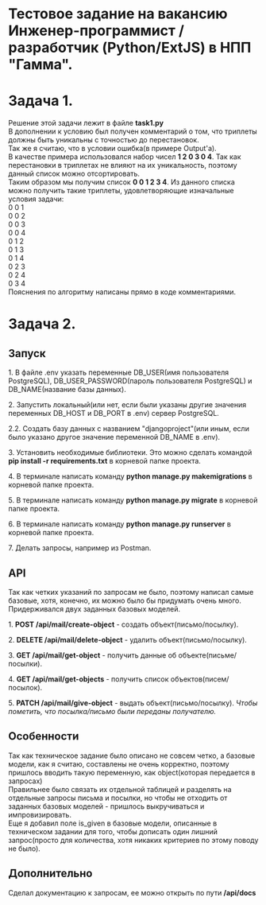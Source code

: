 # Тестовое задание на вакансию Инженер-программист / разработчик (Python/ExtJS) в НПП "Гамма".
<h1>Задача 1.</h1>
Решение этой задачи лежит в файле <b>task1.py</b><br>
В дополнении к условию был получен комментарий о том, что триплеты должны быть уникальны с точностью до перестановок.<br>
Так же я считаю, что в условии ошибка(в примере Output'a).<br>
В качестве примера использовался набор чисел <b>1 2 0 3 0 4</b>. Так как перестановки в триплетах не влияют на их уникальность, поэтому данный список можно отсортировать.<br>
Таким образом мы получим список <b>0 0 1 2 3 4</b>. Из данного списка можно получить такие триплеты, удовлетворяющие изначальные условия задачи:<br>
0 0 1<br>
0 0 2<br>
0 0 3<br>
0 0 4<br>
0 1 2<br>
0 1 3<br>
0 1 4<br>
0 2 3<br>
0 2 4<br>
0 3 4<br>
Пояснения по алгоритму написаны прямо в коде комментариями.
<h1>Задача 2.</h1>
<h2>Запуск</h1>
  <p>1. В файле .env указать переменные DB_USER(имя пользователя PostgreSQL), DB_USER_PASSWORD(пароль пользователя PostgreSQL) и DB_NAME(название базы данных).</p>
  <p>2. Запустить локальный(или нет, если были указаны другие значения переменных DB_HOST и DB_PORT в .env) сервер PostgreSQL.</p>
  <p>2.2. Создать базу данных с названием "djangoproject"(или иным, если было указано другое значение переменной DB_NAME в .env).</p>
  <p>3. Установить необходимые библиотеки. Это можно сделать командой <b>pip install -r requirements.txt</b> в корневой папке проекта.</p>
  <p>4. В терминале написать команду <b>python manage.py makemigrations</b> в корневой папке проекта.</p>
  <p>5. В терминале написать команду <b>python manage.py migrate</b> в корневой папке проекта.</p>
  <p>6. В терминале написать команду <b>python manage.py runserver</b> в корневой папке проекта.</p>
  <p>7. Делать запросы, например из Postman.</p>
<h2>API</h2>
Так как четких указаний по запросам не было, поэтому написал самые базовые, хотя, конечно, их можно было бы придумать очень много. Придерживался двух заданных базовых моделей.
  <p>1. <b>POST /api/mail/create-object</b> - создать объект(письмо/посылку).</p>
  <p>2. <b>DELETE /api/mail/delete-object</b> - удалить объект(письмо/посылку).</p>
  <p>3. <b>GET /api/mail/get-object</b> - получить данные об объекте(письме/посылки).</p>
  <p>4. <b>GET /api/mail/get-objects</b> - получить список объектов(писем/посылок).</p>
  <p>5. <b>PATCH /api/mail/give-object</b> - выдать объект(письмо/посылку). <i>Чтобы пометить, что посылка/письмо были переданы получателю.</i></p>
<h2>Особенности</h2>
Так как техническое задание было описано не совсем четко, а базовые модели, как я считаю, составлены не очень корректно, поэтому пришлось вводить такую переменную, как object(которая передается в запросах)<br>
Правильнее было связать их отдельной таблицей и разделять на отдельные запросы письма и посылки, но чтобы не отходить от заданных базовых моделей - пришлось выкручиваться и импровизировать.<br>
Еще я добавил поле is_given в базовые модели, описанные в техническом задании для того, чтобы дописать один лишний запрос(просто для количества, хотя никаких критериев по этому поводу не было).
<h2>Дополнительно</h2>
Сделал документацию к запросам, ее можно открыть по пути <b>/api/docs</b>
